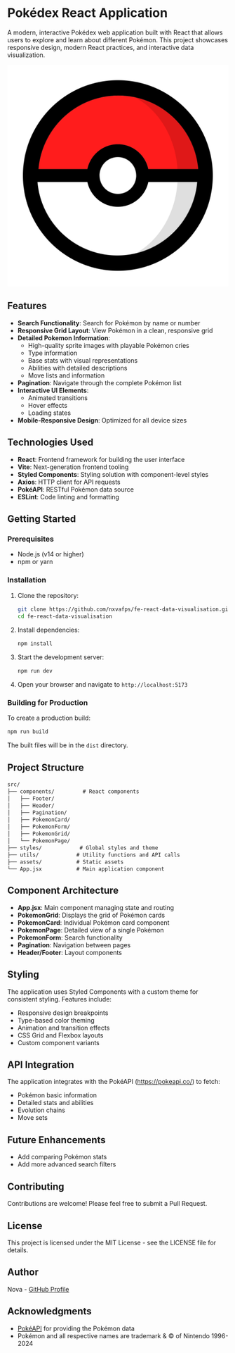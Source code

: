 # Pokédex React Application

A modern, interactive Pokédex web application built with React that allows users to explore and learn about different Pokémon. This project showcases responsive design, modern React practices, and interactive data visualization.

![Pokédex App Screenshot](public/pokeball.png)

## Features

- **Search Functionality**: Search for Pokémon by name or number
- **Responsive Grid Layout**: View Pokémon in a clean, responsive grid
- **Detailed Pokemon Information**:
  - High-quality sprite images with playable Pokémon cries
  - Type information
  - Base stats with visual representations
  - Abilities with detailed descriptions
  - Move lists and information
- **Pagination**: Navigate through the complete Pokémon list
- **Interactive UI Elements**:
  - Animated transitions
  - Hover effects
  - Loading states
- **Mobile-Responsive Design**: Optimized for all device sizes

## Technologies Used

- **React**: Frontend framework for building the user interface
- **Vite**: Next-generation frontend tooling
- **Styled Components**: Styling solution with component-level styles
- **Axios**: HTTP client for API requests
- **PokéAPI**: RESTful Pokémon data source
- **ESLint**: Code linting and formatting

## Getting Started

### Prerequisites

- Node.js (v14 or higher)
- npm or yarn

### Installation

1. Clone the repository:

   ```bash
   git clone https://github.com/nxvafps/fe-react-data-visualisation.git
   cd fe-react-data-visualisation
   ```

2. Install dependencies:

   ```bash
   npm install
   ```

3. Start the development server:

   ```bash
   npm run dev
   ```

4. Open your browser and navigate to `http://localhost:5173`

### Building for Production

To create a production build:

```bash
npm run build
```

The built files will be in the `dist` directory.

## Project Structure

```
src/
├── components/         # React components
│   ├── Footer/
│   ├── Header/
│   ├── Pagination/
│   ├── PokemonCard/
│   ├── PokemonForm/
│   ├── PokemonGrid/
│   └── PokemonPage/
├── styles/            # Global styles and theme
├── utils/            # Utility functions and API calls
├── assets/           # Static assets
└── App.jsx           # Main application component
```

## Component Architecture

- **App.jsx**: Main component managing state and routing
- **PokemonGrid**: Displays the grid of Pokémon cards
- **PokemonCard**: Individual Pokémon card component
- **PokemonPage**: Detailed view of a single Pokémon
- **PokemonForm**: Search functionality
- **Pagination**: Navigation between pages
- **Header/Footer**: Layout components

## Styling

The application uses Styled Components with a custom theme for consistent styling. Features include:

- Responsive design breakpoints
- Type-based color theming
- Animation and transition effects
- CSS Grid and Flexbox layouts
- Custom component variants

## API Integration

The application integrates with the PokéAPI (https://pokeapi.co/) to fetch:

- Pokémon basic information
- Detailed stats and abilities
- Evolution chains
- Move sets

## Future Enhancements

- Add comparing Pokémon stats
- Add more advanced search filters

## Contributing

Contributions are welcome! Please feel free to submit a Pull Request.

## License

This project is licensed under the MIT License - see the LICENSE file for details.

## Author

Nova - [GitHub Profile](https://github.com/nxvafps)

## Acknowledgments

- [PokéAPI](https://pokeapi.co/) for providing the Pokémon data
- Pokémon and all respective names are trademark & © of Nintendo 1996-2024
